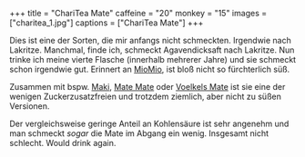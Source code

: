 +++
title = "ChariTea Mate"
caffeine = "20"
monkey = "15"
images = ["charitea_1.jpg"]
captions = ["ChariTea Mate"]
+++

Dies ist eine der Sorten, die mir anfangs nicht schmeckten. Irgendwie nach Lakritze. Manchmal, finde ich, schmeckt Agavendicksaft nach Lakritze. Nun trinke ich meine vierte Flasche (innerhalb mehrerer Jahre) und sie schmeckt schon irgendwie gut. Erinnert an [MioMio](/mate/miomio.html), ist bloß nicht so fürchterlich süß.

Zusammen mit bspw. [Maki](/mate/maki.html), [Mate Mate](/mate/matemate.html) oder [Voelkels Mate](/mate/voelkel.html) ist sie eine der wenigen Zuckerzusatzfreien und trotzdem ziemlich, aber nicht zu süßen Versionen.

Der vergleichsweise geringe Anteil an Kohlensäure ist sehr angenehm und man schmeckt *sogar* die Mate im Abgang ein wenig. Insgesamt nicht schlecht. Would drink again.
